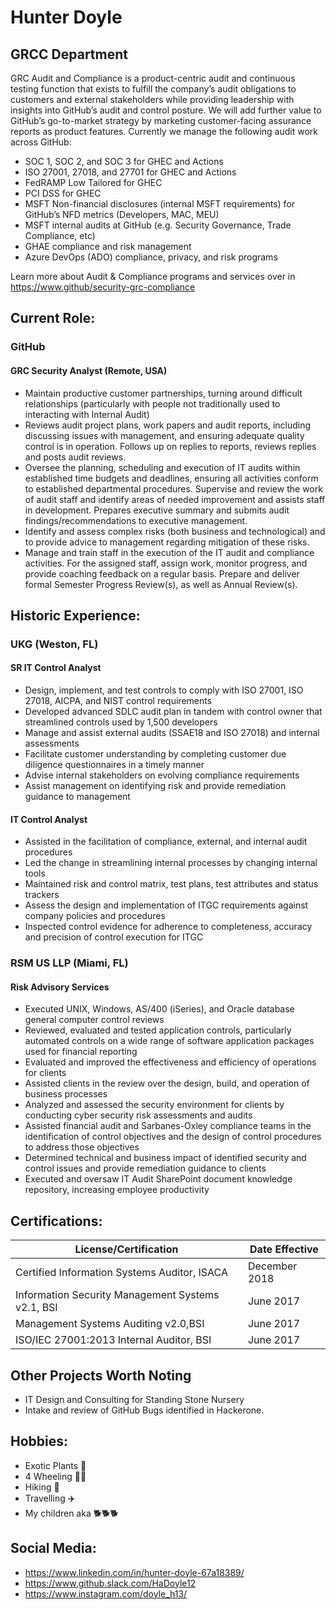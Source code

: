 # Hunter Doyle 


## GRCC Department

GRC Audit and Compliance is a product-centric audit and continuous testing function that exists to fulfill the company’s audit obligations to customers and external stakeholders while providing leadership with insights into GitHub’s audit and control posture. We will add further value to GitHub’s go-to-market strategy by marketing customer-facing assurance reports as product features. Currently we manage the following audit work across GitHub:

  - SOC 1, SOC 2, and SOC 3 for GHEC and Actions 
  - ISO 27001, 27018, and 27701 for GHEC and Actions
  - FedRAMP Low Tailored for GHEC
  - PCI DSS for GHEC
  - MSFT Non-financial disclosures (internal MSFT requirements) for GitHub’s NFD metrics (Developers, MAC, MEU)
  - MSFT internal audits at GitHub (e.g. Security Governance, Trade Compliance, etc)
  - GHAE compliance and risk management
  - Azure DevOps (ADO) compliance, privacy, and risk programs

Learn more about Audit & Compliance programs and services over in https://www.github/security-grc-compliance

## Current Role:

### GitHub 

#### GRC Security Analyst  (Remote, USA)
-	Maintain productive customer partnerships, turning around difficult relationships (particularly with people not traditionally used to interacting with Internal Audit)
- Reviews audit project plans, work papers and audit reports, including discussing issues with management, and ensuring adequate quality control is in operation. Follows up on replies to reports, reviews replies and posts audit reviews.
-	Oversee the planning, scheduling and execution of IT audits within established time budgets and deadlines, ensuring all activities conform to established departmental procedures. Supervise and review the work of audit staff and identify areas of needed improvement and assists staff in development. Prepares executive summary and submits audit findings/recommendations to executive management. 
- Identify and assess complex risks (both business and technological) and to provide advice to management regarding mitigation of these risks.
-	Manage and train staff in the execution of the IT audit and compliance activities. For the assigned staff, assign work, monitor progress, and provide coaching feedback on a regular basis. Prepare and deliver formal Semester Progress Review(s), as well as Annual Review(s). 


## Historic Experience: 

### UKG  (Weston, FL)

#### SR IT Control Analyst
  - Design, implement, and test controls to comply with ISO 27001, ISO 27018, AICPA, and NIST control requirements
  - Developed advanced SDLC audit plan in tandem with control owner that streamlined controls used by 1,500 developers
  - Manage and assist external audits (SSAE18 and ISO 27018) and internal assessments
  - Facilitate customer understanding by completing customer due diligence questionnaires in a timely manner
  - Advise internal stakeholders on evolving compliance requirements
  - Assist management on identifying risk and provide remediation guidance to management

#### IT Control Analyst
  - Assisted in the facilitation of compliance, external, and internal audit procedures
  - Led the change in streamlining internal processes by changing internal tools
  - Maintained risk and control matrix, test plans, test attributes and status trackers
  - Assess the design and implementation of ITGC requirements against company policies and procedures
  - Inspected control evidence for adherence to completeness, accuracy and precision of control execution for ITGC

### RSM US LLP	(Miami, FL)

#### Risk Advisory Services
  - Executed UNIX, Windows, AS/400 (iSeries), and Oracle database general computer control reviews
  - Reviewed, evaluated and tested application controls, particularly automated controls on a wide range of software application packages used for financial reporting
  - Evaluated and improved the effectiveness and efficiency of operations for clients
  - Assisted clients in the review over the design, build, and operation of business processes
  - Analyzed and assessed the security environment for clients by conducting cyber security risk assessments and audits
  - Assisted financial audit and Sarbanes-Oxley compliance teams in the identification of control objectives and the design of control procedures to address those objectives
  - Determined technical and business impact of identified security and control issues and provide remediation guidance to clients
  - Executed and oversaw IT Audit SharePoint document knowledge repository, increasing employee productivity

## Certifications: 



|**License/Certification**|**Date Effective**|
|---|---|
|Certified Information Systems Auditor, ISACA	|	December 2018 |
|Information Security Management Systems v2.1, BSI | June 2017 |
|Management Systems Auditing v2.0,BSI	| June 2017 |
|ISO/IEC 27001:2013 Internal Auditor, BSI	| June 2017 |

## Other Projects Worth Noting
- IT Design and Consulting for Standing Stone Nursery
- Intake and review of GitHub Bugs identified in Hackerone. 

## Hobbies:

  - Exotic Plants 🌴
  - 4 Wheeling 🚴‍♂️
  - Hiking 🥾
  - Travelling ✈️
  - My children aka 🐕🐕🐕

## Social Media: 

- https://www.linkedin.com/in/hunter-doyle-67a18389/
- https://www.github.slack.com/HaDoyle12
- https://www.instagram.com/doyle_h13/


<!---
HaDoyle12/HaDoyle12 is a ✨ special ✨ repository because its `README.md` (this file) appears on your GitHub profile.
You can click the Preview link to take a look at your changes.
--->
